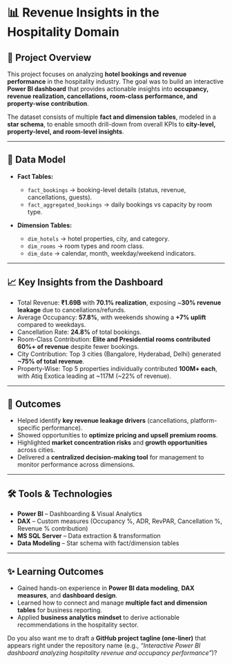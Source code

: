# 📊 Revenue Insights in the Hospitality Domain

## 📌 Project Overview

This project focuses on analyzing **hotel bookings and revenue performance** in the hospitality industry. The goal was to build an interactive **Power BI dashboard** that provides actionable insights into **occupancy, revenue realization, cancellations, room-class performance, and property-wise contribution**.

The dataset consists of multiple **fact and dimension tables**, modeled in a **star schema**, to enable smooth drill-down from overall KPIs to **city-level, property-level, and room-level insights**.

---

## 🔧 Data Model

* **Fact Tables:**

  * `fact_bookings` → booking-level details (status, revenue, cancellations, guests).
  * `fact_aggregated_bookings` → daily bookings vs capacity by room type.
* **Dimension Tables:**

  * `dim_hotels` → hotel properties, city, and category.
  * `dim_rooms` → room types and room class.
  * `dim_date` → calendar, month, weekday/weekend indicators.

---

## 📈 Key Insights from the Dashboard

* Total Revenue: **₹1.69B** with **70.1% realization**, exposing \~**30% revenue leakage** due to cancellations/refunds.
* Average Occupancy: **57.8%**, with weekends showing a **+7% uplift** compared to weekdays.
* Cancellation Rate: **24.8%** of total bookings.
* Room-Class Contribution: **Elite and Presidential rooms contributed 60%+ of revenue** despite fewer bookings.
* City Contribution: Top 3 cities (Bangalore, Hyderabad, Delhi) generated **\~75% of total revenue**.
* Property-Wise: Top 5 properties individually contributed **100M+ each**, with Atiq Exotica leading at \~117M (\~22% of revenue).

---

## 🚀 Outcomes

* Helped identify **key revenue leakage drivers** (cancellations, platform-specific performance).
* Showed opportunities to **optimize pricing and upsell premium rooms**.
* Highlighted **market concentration risks** and **growth opportunities** across cities.
* Delivered a **centralized decision-making tool** for management to monitor performance across dimensions.

---

## 🛠️ Tools & Technologies

* **Power BI** – Dashboarding & Visual Analytics
* **DAX** – Custom measures (Occupancy %, ADR, RevPAR, Cancellation %, Revenue % contribution)
* **MS SQL Server** – Data extraction & transformation
* **Data Modeling** – Star schema with fact/dimension tables

---

## ✨ Learning Outcomes

* Gained hands-on experience in **Power BI data modeling**, **DAX measures**, and **dashboard design**.
* Learned how to connect and manage **multiple fact and dimension tables** for business reporting.
* Applied **business analytics mindset** to derive actionable recommendations in the hospitality sector.

Do you also want me to draft a **GitHub project tagline (one-liner)** that appears right under the repository name (e.g., *“Interactive Power BI dashboard analyzing hospitality revenue and occupancy performance”*)?

